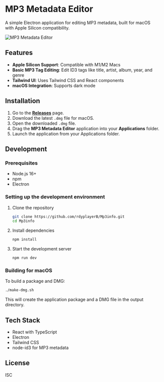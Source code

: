 # MP3 Metadata Editor

A simple Electron application for editing MP3 metadata, built for macOS with Apple Silicon compatibility.

![MP3 Metadata Editor](assets/app-hero.png)

## Features

- **Apple Silicon Support**: Compatible with M1/M2 Macs
- **Basic MP3 Tag Editing**: Edit ID3 tags like title, artist, album, year, and genre
- **Tailwind UI**: Uses Tailwind CSS and React components
- **macOS Integration**: Supports dark mode

## Installation

1.  Go to the [**Releases**](https://github.com/rdyplayerB/Mp3info/releases) page.
2.  Download the latest `.dmg` file for macOS.
3.  Open the downloaded `.dmg` file.
4.  Drag the **MP3 Metadata Editor** application into your **Applications** folder.
5.  Launch the application from your Applications folder.

## Development

### Prerequisites

- Node.js 16+
- npm
- Electron

### Setting up the development environment

1. Clone the repository
   ```bash
   git clone https://github.com/rdyplayerB/Mp3info.git
   cd Mp3info
   ```

2. Install dependencies
   ```bash
   npm install
   ```

3. Start the development server
   ```bash
   npm run dev
   ```

### Building for macOS

To build a package and DMG:

```bash
./make-dmg.sh
```

This will create the application package and a DMG file in the output directory.

## Tech Stack

- React with TypeScript
- Electron
- Tailwind CSS
- node-id3 for MP3 metadata

## License

ISC 